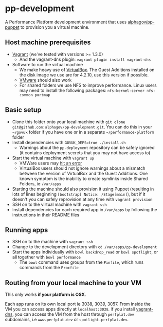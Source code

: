 # pp-development

A Performance Platform development environment that uses [alphagov/pp-puppet](https://github.com/alphagov/pp-puppet) to provision you a virtual machine.

## Host machine prerequisites

- [Vagrant](http://www.vagrantup.com/) (we've tested with versions >= 1.3.0)
  - And the vagrant-dns plugin: `vagrant plugin install vagrant-dns`
- Software to run the virtual machine
  - We make heavy use of [VirtualBox](https://www.virtualbox.org/). The Guest Additions installed on the disk image we use are for 4.2.10, use this version if possible.
  - [VMware](http://www.vmware.com/uk/) should also work
  - For shared folders we use NFS to improve performance. Linux users may need to install the following packages: ``nfs-kernel-server nfs-common portmap``

## Basic setup

- Clone this folder onto your local machine with `git clone git@github.com:alphagov/pp-development.git`. You can do this in your `~/govuk` folder if you have one or in a separate `~/performance-platform` folder
- Install dependencies with `GOVUK_DEPS=true ./install.sh`
  - Warnings about the ``pp-deployment`` repository can be safely ignored (it contains deployment secrets that you may not have access to)
- Start the virtual machine with `vagrant up`
  - VMWare users may [hit an error](http://superuser.com/questions/511679/getting-an-error-trying-to-set-up-shared-folders-on-an-ubuntu-instance-of-vmware)
  - VirtualBox users should not ignore warnings about a mismatch between
    the version of VirtualBox and the Guest Additions. One known symptom is the
    inability to create symlinks inside Shared Folders, ie ``/var/apps``
- Starting the machine should also provision it using Puppet (resulting in lots of lines beginning `[bootstrap] Notice: /Stage[main]`), but if it doesn't you can safely reprovision at any time with `vagrant provision`
- SSH on to the virtual machine with `vagrant ssh`
- Install dependencies for each required app in `/var/apps` by following the
  instructions in their README files

## Running apps

- SSH on to the machine with `vagrant ssh`
- Change to the development directory with `cd /var/apps/pp-development`
- Start the apps individually with `bowl backdrop_read` or `bowl spotlight`, or all together with
  `bowl performance`
  - The `bowl` command uses groups from the `Pinfile`, which runs commands from the `Procfile`

## Routing from your local machine to your VM

This only works **if your platform is OSX**.

Each app runs on its own local port ie 3038, 3039, 3057. From inside the VM you can access apps directly at `localhost:3038`. If you install [vagrant-dns](https://github.com/BerlinVagrant/vagrant-dns/), you can access the VM from the host through `perfplat.dev` subdomains, i.e `www.perfplat.dev` or `spotlight.perfplat.dev`.
